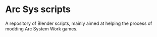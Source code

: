 # Arc Sys scripts
A repository of Blender scripts, mainly aimed at helping the process of modding Arc System Work games.
